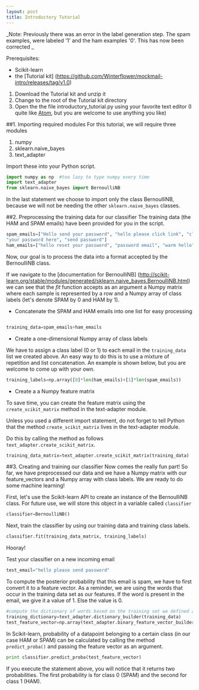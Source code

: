 ```yaml
---
layout: post
title: Introductory Tutorial
---
```

_Note: Previously there was an error in the label generation step. The spam examples, were
labeled '1' and the ham examples '0'. This has now been corrected _

Prerequisites:

* Scikit-learn
* the [Tutorial kit] (https://github.com/Winterflower/mockmail-intro/releases/tag/v1.0)

1. Download the Tutorial kit and unzip it
2. Change to the root of the Tutorial kit directory
3. Open the the file introductory_tutorial.py using your favorite text editor
(I quite like [Atom](https://atom.io/), but you are welcome to use anything you like)


##1. Importing required modules
For this tutorial, we will require three modules

1. numpy
2. sklearn.naive_bayes
3. text_adapter

Import these into your Python script.

```python
import numpy as np  #too lazy to type numpy every time
import text_adapter
from sklearn.naive_bayes import BernoulliNB
```
In the last statement we choose to import only
the class BernoulliNB, because we will not be
needing the other `sklearn.naive_bayes` classes.

##2. Preprocessing the training data for our classifier
The training data (the HAM and SPAM emails)  have been
provided for you in the script.

```python
spam_emails=["Hello send your password", "hello please click link", "click link",
"your password here", "send password"]
ham_emails=["hello reset your password", "password email", "warm hello" ]
```


Now, our goal is to
process the data into a format accepted by the BernoulliNB
class.

If we navigate to the [documentation for BernoulliNB]
(http://scikit-learn.org/stable/modules/generated/sklearn.naive_bayes.BernoulliNB.html)
we can see that the _fit_ function accepts as an argument a Numpy matrix where
each sample is represented by a row and a Numpy array of class labels (let's
denote SPAM by 0 and HAM by 1).

* Concatenate the SPAM and HAM emails into one list for easy processing

```python

training_data=spam_emails+ham_emails
```
* Create a one-dimensional Numpy array of class labels

We have to assign a class label (0 or 1) to each email in the `training_data`
list we created above. An easy way to do this is to use a mixture
of repetition and list concatenation. An example is shown below, but
you are welcome to come up with your own.

```python
training_labels=np.array([0]*len(ham_emails)+[1]*len(spam_emails))
```

* Create a a Numpy feature matrix

To save time, you can create the feature matrix using the
`create_scikit_matrix` method in the text-adapter module.


Unless you used a different import statement, do
not forget to tell Python that the method `create_scikit_matrix`
lives in the text-adapter module.

Do this by calling the method as follows
`text_adapter.create_scikit_matrix`.

```python
training_data_matrix=text_adapter.create_scikit_matrix(training_data)
```


##3. Creating and training our classifier
Now comes the really fun part! So far, we have
preprocessed our data and we have a Numpy matrix with our
feature_vectors and a Numpy array with class labels. We are ready to
do some machine learning!

First, let's use the Scikit-learn API to create an instance
of the BernoulliNB class. For future use, we will store
this object in a variable called `classifier`

```python
classifier=BernoulliNB()
```

Next, train the classifier by using our training data and training class labels.

```python
classifier.fit(training_data_matrix, training_labels)
```

Hooray!

Test your classifier on a new incoming email

```python
test_email="hello please send password"
```

To compute the posterior probability that this email is spam,
we have to first convert it to a feature vector. As a reminder,
we are using the words that occur in the training data set as our features.
If the word is present in the email, we give it a value of 1. Else
the value is 0.

```python
#compute the dictionary of words based on the training set we defined above
training_dictionary=text_adapter.dictionary_builder(training_data)
test_feature_vector=np.array(text_adapter.binary_feature_vector_builder(training_dictionary,test_email))
```

In Scikit-learn, probability of a datapoint belonging to a certain
class (in our case HAM or SPAM) can be calculated by calling
the method `predict_proba()` and passing the feature vector as an argument.

```python
print classifier.predict_proba(test_feature_vector)
```

If you execute the statement above, you will notice that it returns
two probabilities. The first probability is for class 0 (SPAM) and
the second for class 1 (HAM).

